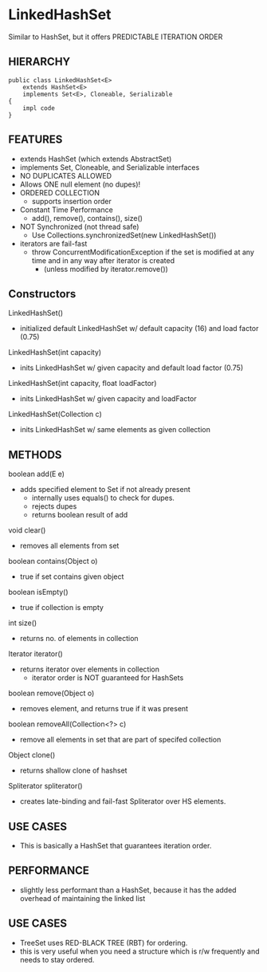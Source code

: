 # LinkedHashSet
Similar to HashSet, but it offers PREDICTABLE ITERATION ORDER

## HIERARCHY

    public class LinkedHashSet<E> 
        extends HashSet<E>
        implements Set<E>, Cloneable, Serializable
    {
        impl code
    }
    
## FEATURES
- extends HashSet (which extends AbstractSet)
- implements Set, Cloneable, and Serializable interfaces
- NO DUPLICATES ALLOWED
- Allows ONE null element (no dupes)!
- ORDERED COLLECTION 
    - supports insertion order
- Constant Time Performance 
    - add(), remove(), contains(), size()
- NOT Synchronized (not thread safe)
    - Use Collections.synchronizedSet(new LinkedHashSet())
- iterators are fail-fast
    - throw ConcurrentModificationException if the set is modified at any time
    and in any way after iterator is created
        - (unless modified by iterator.remove())
        
## Constructors

LinkedHashSet()
- initialized default LinkedHashSet w/ default capacity (16) and load factor (0.75)

LinkedHashSet(int capacity)
- inits LinkedHashSet w/ given capacity and default load factor (0.75)

LinkedHashSet(int capacity, float loadFactor)
- inits LinkedHashSet w/ given capacity and loadFactor

LinkedHashSet(Collection c)
- inits LinkedHashSet w/ same elements as given collection

## METHODS
boolean add(E e)
- adds specified element to Set if not already present
    - internally uses equals() to check for dupes. 
    - rejects dupes
    - returns boolean result of add

void clear()
- removes all elements from set

boolean contains(Object o)
- true if set contains given object

boolean isEmpty()
- true if collection is empty

int size()
- returns no. of elements in collection

Iterator<E> iterator()
- returns iterator over elements in collection
    - iterator order is NOT guaranteed for HashSets

boolean remove(Object o)
- removes element, and returns true if it was present
    
boolean removeAll(Collection<?> c)
- remove all elements in set that are part of specifed collection

Object clone()
- returns shallow clone of hashset

Spliterator<E> spliterator()
- creates late-binding and fail-fast Spliterator over HS elements.

## USE CASES
- This is basically a HashSet that guarantees iteration order. 

## PERFORMANCE
- slightly less performant than a HashSet, because it has the added overhead of
maintaining the linked list

## USE CASES
- TreeSet uses RED-BLACK TREE (RBT) for ordering. 
- this is very useful when you need a structure which is r/w frequently and needs
to stay ordered. 